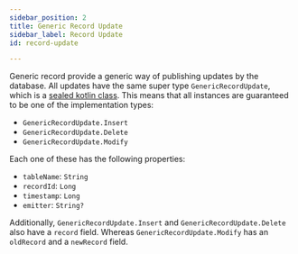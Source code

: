 ```yaml
---
sidebar_position: 2
title: Generic Record Update 
sidebar_label: Record Update
id: record-update

---
```


Generic record provide a generic way of publishing updates by the database. All updates have the same super type 
`GenericRecordUpdate`, which is a [sealed kotlin class](https://kotlinlang.org/docs/sealed-classes.html). This means
that all instances are guaranteed to be one of the implementation types:

* `GenericRecordUpdate.Insert`
* `GenericRecordUpdate.Delete`
* `GenericRecordUpdate.Modify`

Each one of these has the following properties:

* `tableName`: `String`
* `recordId`: `Long`
* `timestamp`: `Long`
* `emitter`: `String?`

Additionally, `GenericRecordUpdate.Insert` and `GenericRecordUpdate.Delete` also have a `record` field. Whereas
`GenericRecordUpdate.Modify` has an `oldRecord` and a `newRecord` field. 

